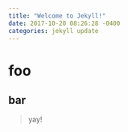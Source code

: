 ```yaml
---
title: "Welcome to Jekyll!"
date: 2017-10-20 08:26:28 -0400
categories: jekyll update
---
```


# foo

## bar

> yay!
